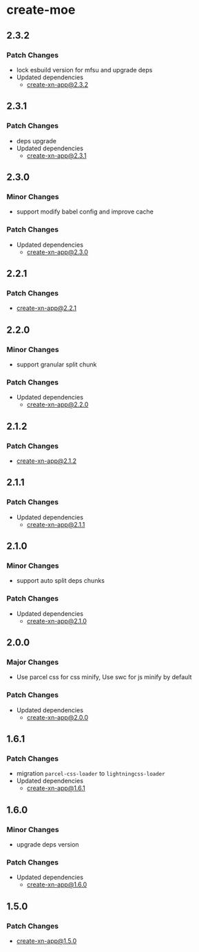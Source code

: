 # create-moe

## 2.3.2

### Patch Changes

- lock esbuild version for mfsu and upgrade deps
- Updated dependencies
  - create-xn-app@2.3.2

## 2.3.1

### Patch Changes

- deps upgrade
- Updated dependencies
  - create-xn-app@2.3.1

## 2.3.0

### Minor Changes

- support modify babel config and improve cache

### Patch Changes

- Updated dependencies
  - create-xn-app@2.3.0

## 2.2.1

### Patch Changes

- create-xn-app@2.2.1

## 2.2.0

### Minor Changes

- support granular split chunk

### Patch Changes

- Updated dependencies
  - create-xn-app@2.2.0

## 2.1.2

### Patch Changes

- create-xn-app@2.1.2

## 2.1.1

### Patch Changes

- Updated dependencies
  - create-xn-app@2.1.1

## 2.1.0

### Minor Changes

- support auto split deps chunks

### Patch Changes

- Updated dependencies
  - create-xn-app@2.1.0

## 2.0.0

### Major Changes

- Use parcel css for css minify, Use swc for js minify by default

### Patch Changes

- Updated dependencies
  - create-xn-app@2.0.0

## 1.6.1

### Patch Changes

- migration `parcel-css-loader` to `lightningcss-loader`
- Updated dependencies
  - create-xn-app@1.6.1

## 1.6.0

### Minor Changes

- upgrade deps version

### Patch Changes

- Updated dependencies
  - create-xn-app@1.6.0

## 1.5.0

### Patch Changes

- create-xn-app@1.5.0

